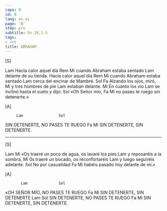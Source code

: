 ```yaml
---
capo: 0
id: 8
lang: es-es
page: '8'
step: pre
subtitle: Gn 18,1-5
tags:
- int
title: ABRAHAM
---
```


[S]

Lam
Hacía calor aquel día
Rem        Mi
cuando Abraham estaba sentado
               Lam
delante de su tienda.
Hacía calor aquel día
Rem       Mi
cuando Abraham estaba sentado
                         Lam
cerca del encinar de Mambré.
           Sol      Fa
Alzando los ojos, miró,
                  Mi
y tres hombres de pie
          Lam
estaban delante.
              Mi
En cuanto los vio
                            Lam
se inclinó hasta el suelo y dijo:
          Sol
«Oh Señor mío,
             Fa            Mi
no pases te ruego sin detenerte.»

[A]

         Lam                Sol
SIN DETENERTE, NO PASES TE RUEGO
         Fa             Mi
SIN DETENERTE, SIN DETENERTE.

---

[S]

Lam                   Mi
«Os traeré un poco de agua,
os lavaré los pies
                  Lam
y reposaréis a la sombra,
               Mi
0s traeré un bocado, os reconfortaréis
                     Lam
y luego seguiréis adelante.
             Sol
No por casualidad
              Fa             Mi
habéis pasado hoy delante de mí.»

[A]

           Lam              Sol
«OH SEÑOR MÍO, NO PASES TE RUEGO
         Fa             Mi
SIN DETENERTE, SIN DETENERTE
         Lam                Sol
SIN DETENERTE, NO PASES TE RUEGO
         Fa             Mi
SIN DETENERTE, SIN DETENERTE.

